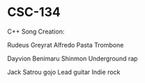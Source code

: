 # CSC-134
C++
Song Creation:

Rudeus Greyrat
Alfredo Pasta
Trombone

Dayvion
Benimaru Shinmon
Underground rap

Jack
Satrou gojo
Lead guitar 
Indie rock
